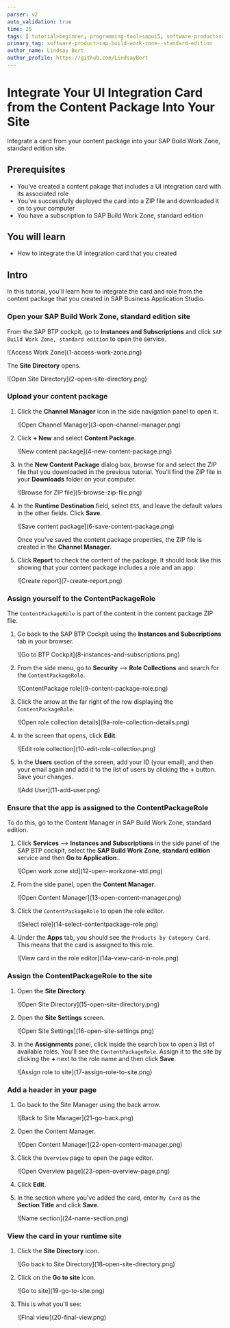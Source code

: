 ```yaml
---
parser: v2
auto_validation: true
time: 25
tags: [ tutorial>beginner, programming-tool>sapui5, software-product>sap-business-technology-platform, topic>cloud, software-product>sap-build-work-zone--standard-edition]
primary_tag: software-product>sap-build-work-zone--standard-edition
author_name: Lindsay Bert
author_profile: https://github.com/LindsayBert
---
```


# Integrate Your UI Integration Card from the Content Package Into Your Site
<!-- description --> Integrate a card from your content package into your SAP Build Work Zone, standard edition site.  

## Prerequisites
 - You've created a content pakage that includes a UI integration card with its associated role
 - You've successfully deployed the card into a ZIP file and downloaded it on to your computer
 - You have a subscription to SAP Build Work Zone, standard edition
 
## You will learn
- How to integrate the UI integration card that you created

## Intro 
In this tutorial, you'll learn how to integrate the card and role from the content package that you created in SAP Business Application Studio.  

### Open your SAP Build Work Zone, standard edition site

From the SAP BTP cockpit, go to **Instances and Subscriptions** and click `SAP Build Work Zone, standard edition` to open the service.

<!-- border -->![Access Work Zone](1-access-work-zone.png)

The **Site Directory** opens.

<!-- border -->![Open Site Directory](2-open-site-directory.png)

### Upload your content package

1. Click the **Channel Manager** icon in the side navigation panel to open it.

    <!-- border -->![Open Channel Manager](3-open-channel-manager.png)

2. Click **+ New** and select **Content Package**.

    <!-- border -->![New content package](4-new-content-package.png)

3. In the **New Content Package** dialog box, browse for and select the ZIP file that you downloaded in the previous tutorial. You'll find the ZIP file in your **Downloads** folder on your computer. 

    <!-- border -->![Browse for ZIP file](5-browse-zip-file.png)

4. In the **Runtime Destination** field, select `ES5`, and leave the default values in the other fields. Click **Save**.

    <!-- border -->![Save content package](6-save-content-package.png)

    Once you've saved the content package properties, the ZIP file is created in the **Channel Manager**.  
    
5. Click **Report** to check the content of the package. It should look like this showing that your content package includes a role and an app:

    <!-- border -->![Create report](7-create-report.png)

### Assign yourself to the ContentPackageRole

The `ContentPackageRole` is part of the content in the content package ZIP file.

1. Go back to the SAP BTP Cockpit using the **Instances and Subscriptions** tab in your browser.

    <!-- border -->![Go to BTP Cockpit](8-instances-and-subscriptions.png)

2. From the side menu, go to **Security** --> **Role Collections** and search for the `ContentPackageRole`.

    <!-- border -->![ContentPackage role](9-content-package-role.png)

3. Click the arrow at the far right of the row displaying the `ContentPackageRole`.

    <!-- border -->![Open role collection details](9a-role-collection-details.png)

4. In the screen that opens, click **Edit**.
  
    <!-- border -->![Edit role collection](10-edit-role-collection.png)

4. In the **Users** section of the screen, add your ID (your email), and then your email again and add it to the list of users by clicking the **+** button. Save your changes.

    <!-- border -->![Add User](11-add-user.png)


### Ensure that the app is assigned to the ContentPackageRole

To do this, go to the Content Manager in SAP Build Work Zone, standard edition.

1. Click  **Services** --> **Instances and Subscriptions** in the side panel of the SAP BTP cockpit, select the **SAP Build Work Zone, standard edition** service and then **Go to Application**..

    <!-- border -->![Open work zone std](12-open-workzone-std.png)

2. From the side panel, open the **Content Manager**.

    <!-- border -->![Open Content Manager](13-open-content-manager.png) 

3. Click the `ContentPackageRole` to open the role editor.

    <!-- border -->![Select role](14-select-contentpackage-role.png)

4. Under the **Apps** tab, you should see the `Products by Category Card`. This means that the card is assigned to this role. 

    <!-- border -->![View card in the role editor](14a-view-card-in-role.png)


### Assign the ContentPackageRole to the site

1. Open the **Site Directory**.

    <!-- border -->![Open Site Directory](15-open-site-directory.png)

2. Open the **Site Settings** screen.

    <!-- border -->![Open Site Settings](16-open-site-settings.png)

3. In the **Assignments** panel, click inside the search box to open a list of available roles. You'll see the `ContentPackageRole`. Assign it to the site by clicking the **+** next to the role name and then click **Save**.

    <!-- border -->![Assign role to site](17-assign-role-to-site.png)    


### Add a header in your page

1. Go back to the Site Manager using the back arrow.

    <!-- border -->![Back to Site Manager](21-go-back.png)

2. Open the Content Manager.

     <!-- border -->![Open Content Manager](22-open-content-manager.png)

3. Click the `Overview` page to open the page editor.

    <!-- border -->![Open Overview page](23-open-overview-page.png)

4. Click **Edit**.

5. In the section where you've added the card, enter `My Card` as the **Section Title** and click **Save**.

    <!-- border -->![Name section](24-name-section.png)


### View the card in your runtime site

1. Click the **Site Directory** icon.

    <!-- border -->![Go back to Site Directory](18-open-site-directory.png)   

2. Click on the **Go to site** icon.

     <!-- border -->![Go to site](19-go-to-site.png) 

3. This is what you'll see:

    <!-- border -->![Final view](20-final-view.png) 